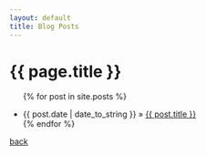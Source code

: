 ```yaml
---
layout: default
title: Blog Posts
---
```

# {{ page.title }}
<ul class="posts">

{% for post in site.posts %}
<li><span>{{ post.date | date_to_string }}</span> » <a href="{{ post.url }}" title="{{ post.title }}">{{ post.title }}</a></li> {% endfor %}
</ul>

[back](./)